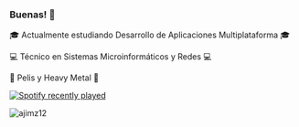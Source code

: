 ### Buenas! 👋
:mortar_board: Actualmente estudiando Desarrollo de Aplicaciones Multiplataforma :mortar_board:

:computer: Técnico en Sistemas Microinformáticos y Redes :computer:

:movie_camera: Pelis y Heavy Metal :guitar:


[![Spotify recently played](https://spotify-recently-played-readme.vercel.app/api?user=alvarojimgil12)](https://open.spotify.com/user/alvarojimgil12)


<img src="https://komarev.com/ghpvc/?username=ajimz12&label=Profile%20views&color=0e75b6&style=flat" alt="ajimz12"/>
<!--
**ajimz12/ajimz12** is a ✨ _special_ ✨ repository because its `README.md` (this file) appears on your GitHub profile.

Here are some ideas to get you started:

- 🔭 I’m currently working on ...
- 🌱 I’m currently learning ...
- 👯 I’m looking to collaborate on ...
- 🤔 I’m looking for help with ...
- 💬 Ask me about ...
- 📫 How to reach me: ...
- 😄 Pronouns: ...
- ⚡ Fun fact: ...
-->
